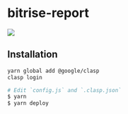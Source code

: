 # bitrise-report

![](https://i.gyazo.com/cb2df16c6a0ea9442bf1f5f715ffa951.png)

## Installation

```sh
yarn global add @google/clasp
clasp login

# Edit `config.js` and `.clasp.json`
$ yarn
$ yarn deploy
```
